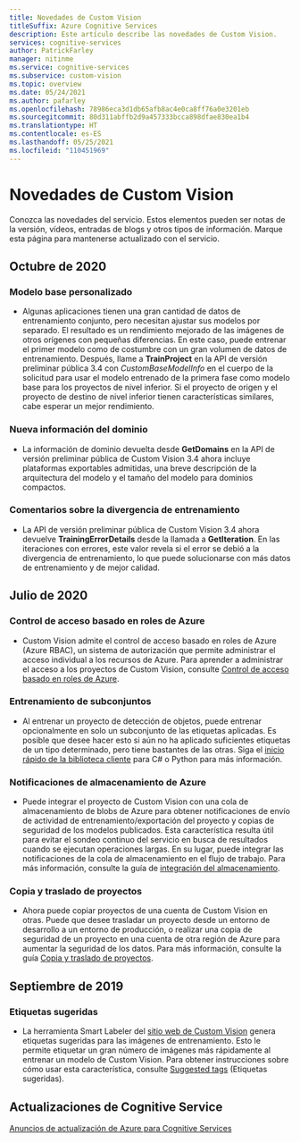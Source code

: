 ```yaml
---
title: Novedades de Custom Vision
titleSuffix: Azure Cognitive Services
description: Este artículo describe las novedades de Custom Vision.
services: cognitive-services
author: PatrickFarley
manager: nitinme
ms.service: cognitive-services
ms.subservice: custom-vision
ms.topic: overview
ms.date: 05/24/2021
ms.author: pafarley
ms.openlocfilehash: 78986eca3d1db65afb8ac4e0ca8ff76a0e3201eb
ms.sourcegitcommit: 80d311abffb2d9a457333bcca898dfae830ea1b4
ms.translationtype: HT
ms.contentlocale: es-ES
ms.lasthandoff: 05/25/2021
ms.locfileid: "110451969"
---
```

# <a name="whats-new-in-custom-vision"></a>Novedades de Custom Vision

Conozca las novedades del servicio. Estos elementos pueden ser notas de la versión, vídeos, entradas de blogs y otros tipos de información. Marque esta página para mantenerse actualizado con el servicio.


## <a name="october-2020"></a>Octubre de 2020 

### <a name="custom-base-model"></a>Modelo base personalizado

- Algunas aplicaciones tienen una gran cantidad de datos de entrenamiento conjunto, pero necesitan ajustar sus modelos por separado. El resultado es un rendimiento mejorado de las imágenes de otros orígenes con pequeñas diferencias. En este caso, puede entrenar el primer modelo como de costumbre con un gran volumen de datos de entrenamiento. Después, llame a **TrainProject** en la API de versión preliminar pública 3.4 con _CustomBaseModelInfo_ en el cuerpo de la solicitud para usar el modelo entrenado de la primera fase como modelo base para los proyectos de nivel inferior. Si el proyecto de origen y el proyecto de destino de nivel inferior tienen características similares, cabe esperar un mejor rendimiento. 

### <a name="new-domain-information"></a>Nueva información del dominio

- La información de dominio devuelta desde **GetDomains** en la API de versión preliminar pública de Custom Vision 3.4 ahora incluye plataformas exportables admitidas, una breve descripción de la arquitectura del modelo y el tamaño del modelo para dominios compactos.

### <a name="training-divergence-feedback"></a>Comentarios sobre la divergencia de entrenamiento

- La API de versión preliminar pública de Custom Vision 3.4 ahora devuelve **TrainingErrorDetails** desde la llamada a **GetIteration**. En las iteraciones con errores, este valor revela si el error se debió a la divergencia de entrenamiento, lo que puede solucionarse con más datos de entrenamiento y de mejor calidad.

## <a name="july-2020"></a>Julio de 2020

### <a name="azure-role-based-access-control"></a>Control de acceso basado en roles de Azure

* Custom Vision admite el control de acceso basado en roles de Azure (Azure RBAC), un sistema de autorización que permite administrar el acceso individual a los recursos de Azure. Para aprender a administrar el acceso a los proyectos de Custom Vision, consulte [Control de acceso basado en roles de Azure](./role-based-access-control.md).

### <a name="subset-training"></a>Entrenamiento de subconjuntos

* Al entrenar un proyecto de detección de objetos, puede entrenar opcionalmente en solo un subconjunto de las etiquetas aplicadas. Es posible que desee hacer esto si aún no ha aplicado suficientes etiquetas de un tipo determinado, pero tiene bastantes de las otras. Siga el [inicio rápido de la biblioteca cliente](./quickstarts/object-detection.md) para C# o Python para más información.

### <a name="azure-storage-notifications"></a>Notificaciones de almacenamiento de Azure

* Puede integrar el proyecto de Custom Vision con una cola de almacenamiento de blobs de Azure para obtener notificaciones de envío de actividad de entrenamiento/exportación del proyecto y copias de seguridad de los modelos publicados. Esta característica resulta útil para evitar el sondeo continuo del servicio en busca de resultados cuando se ejecutan operaciones largas. En su lugar, puede integrar las notificaciones de la cola de almacenamiento en el flujo de trabajo. Para más información, consulte la guía de [integración del almacenamiento](./storage-integration.md).

### <a name="copy-and-move-projects"></a>Copia y traslado de proyectos

* Ahora puede copiar proyectos de una cuenta de Custom Vision en otras. Puede que desee trasladar un proyecto desde un entorno de desarrollo a un entorno de producción, o realizar una copia de seguridad de un proyecto en una cuenta de otra región de Azure para aumentar la seguridad de los datos. Para más información, consulte la guía [Copia y traslado de proyectos](./copy-move-projects.md).

## <a name="september-2019"></a>Septiembre de 2019

### <a name="suggested-tags"></a>Etiquetas sugeridas

* La herramienta Smart Labeler del [sitio web de Custom Vision](https://www.customvision.ai/) genera etiquetas sugeridas para las imágenes de entrenamiento. Esto le permite etiquetar un gran número de imágenes más rápidamente al entrenar un modelo de Custom Vision. Para obtener instrucciones sobre cómo usar esta característica, consulte [Suggested tags](./suggested-tags.md) (Etiquetas sugeridas).

## <a name="cognitive-service-updates"></a>Actualizaciones de Cognitive Service

[Anuncios de actualización de Azure para Cognitive Services](https://azure.microsoft.com/updates/?product=cognitive-services)